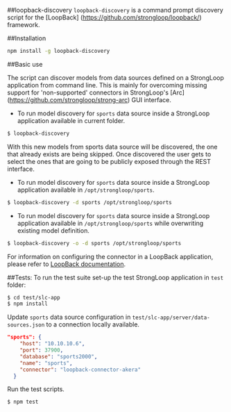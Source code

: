 ##loopback-discovery
 `loopback-discovery` is a command prompt discovery script for the 
 [LoopBack] (https://github.com/strongloop/loopback/) framework.

##Installation
````sh
npm install -g loopback-discovery
````

##Basic use

The script can discover models from data sources defined on a StrongLoop
application from command line. This is mainly for overcoming missing 
support for 'non-supported' connectors in StrongLoop's 
[Arc] (https://github.com/strongloop/strong-arc) GUI interface.

* To run model discovery for `sports` data source inside a StrongLoop application
available in current folder.

```bash
$ loopback-discovery
```
With this new models from sports data source will be discovered, the one that already 
exists are being skipped. Once discovered the user gets to select the ones that are 
going to be publicly exposed through the REST interface.

* To run model discovery for `sports` data source inside a StrongLoop application
available in `/opt/strongloop/sports`.

```bash
$ loopback-discovery -d sports /opt/strongloop/sports
```
 
* To run model discovery for `sports` data source inside a StrongLoop application
available in `/opt/strongloop/sports` while overwriting existing model definition.

```bash
$ loopback-discovery -o -d sports /opt/strongloop/sports
```

For information on configuring the connector in a LoopBack application, 
please refer to [LoopBack documentation](https://docs.strongloop.com/display/public/LB/Connecting+models+to+data+sources).

##Tests:
To run the test suite set-up the test StrongLoop application in `test` folder:

```bash
$ cd test/slc-app
$ npm install
```

Update `sports` data source configuration in `test/slc-app/server/data-sources.json`
to a connection locally available. 

```json
"sports": {
    "host": "10.10.10.6",
    "port": 37900,
    "database": "sports2000",
    "name": "sports",
    "connector": "loopback-connector-akera"
  }
```

Run the test scripts.

```bash
$ npm test
```